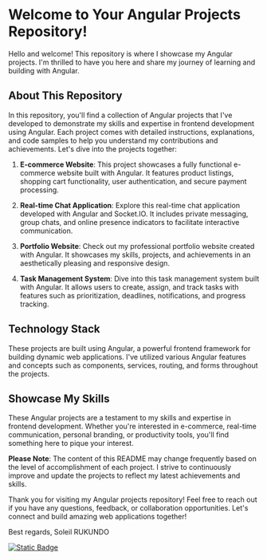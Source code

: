 # Welcome to Your Angular Projects Repository!

Hello and welcome! This repository is where I showcase my Angular projects. I'm thrilled to have you here and share my journey of learning and building with Angular.

## About This Repository

In this repository, you'll find a collection of Angular projects that I've developed to demonstrate my skills and expertise in frontend development using Angular. Each project comes with detailed instructions, explanations, and code samples to help you understand my contributions and achievements. Let's dive into the projects together:

1. **E-commerce Website**: 
   This project showcases a fully functional e-commerce website built with Angular. It features product listings, shopping cart functionality, user authentication, and secure payment processing.

2. **Real-time Chat Application**: 
   Explore this real-time chat application developed with Angular and Socket.IO. It includes private messaging, group chats, and online presence indicators to facilitate interactive communication.

3. **Portfolio Website**: 
   Check out my professional portfolio website created with Angular. It showcases my skills, projects, and achievements in an aesthetically pleasing and responsive design.

4. **Task Management System**: 
   Dive into this task management system built with Angular. It allows users to create, assign, and track tasks with features such as prioritization, deadlines, notifications, and progress tracking.

## Technology Stack

These projects are built using Angular, a powerful frontend framework for building dynamic web applications. I've utilized various Angular features and concepts such as components, services, routing, and forms throughout the projects.

## Showcase My Skills

These Angular projects are a testament to my skills and expertise in frontend development. Whether you're interested in e-commerce, real-time communication, personal branding, or productivity tools, you'll find something here to pique your interest.

**Please Note**: The content of this README may change frequently based on the level of accomplishment of each project. I strive to continuously improve and update the projects to reflect my latest achievements and skills.

Thank you for visiting my Angular projects repository! Feel free to reach out if you have any questions, feedback, or collaboration opportunities. Let's connect and build amazing web applications together!

Best regards,
Soleil RUKUNDO

<div>
  <a href="https://www.linkedin.com/in/rukundo-soleil-49688a295/">
    <img alt="Static Badge" src="https://img.shields.io/badge/Hire_Me-LinkedIn-blue?style=for-the-badge&labelColor=yellow">
  </a>
</div>
